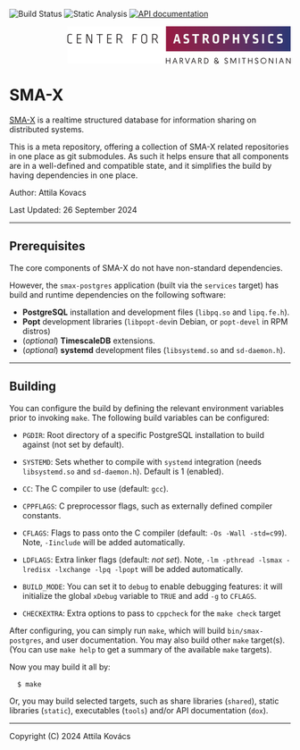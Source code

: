 ![Build Status](https://github.com/Smithsonian/smax/actions/workflows/build.yml/badge.svg)
![Static Analysis](https://github.com/Smithsonian/smax/actions/workflows/check.yml/badge.svg)
<a href="https://smithsonian.github.io/smax-postgres/apidoc/html/files.html">
 ![API documentation](https://github.com/Smithsonian/smax/actions/workflows/dox.yml/badge.svg)
</a>

<picture>
  <source srcset="resources/CfA-logo-dark.png" alt="CfA logo" media="(prefers-color-scheme: dark)"/>
  <source srcset="resources/CfA-logo.png" alt="CfA logo" media="(prefers-color-scheme: light)"/>
  <img src="resources/CfA-logo.png" alt="CfA logo" width="400" height="67" align="right"/>
</picture>
<br clear="all">


# SMA-X

[SMA-X](https://docs.google.com/document/d/1eYbWDClKkV7JnJxv4MxuNBNV47dFXuUWu7C4Ve_YTf0/edit?usp=sharing) is a realtime 
structured database for information sharing on distributed systems.

This is a meta repository, offering a collection of SMA-X related repositories in one place as git submodules. As such
it helps ensure that all components are in a well-defined and compatible state, and it simplifies the build by having
dependencies in one place.

Author: Attila Kovacs

Last Updated: 26 September 2024

----------------------------------------------------------------------------------------------------------------------

<a name="prerequisites"></a>
## Prerequisites

The core components of SMA-X do not have non-standard dependencies. 

However, the `smax-postgres` application (built via the `services` target) has build and runtime dependencies on the 
following software:

 - __PostgreSQL__ installation and development files (`libpq.so` and `lipq.fe.h`).
 - __Popt__ development libraries (`libpopt-dev`in Debian, or `popt-devel` in RPM distros)
 - (_optional_) __TimescaleDB__ extensions.
 - (_optional_) __systemd__ development files (`libsystemd.so` and `sd-daemon.h`).

----------------------------------------------------------------------------------------------------------------------

<a name="building"></a>
## Building

You can configure the build by defining the relevant environment variables prior to invoking `make`. The following 
build variables can be configured:

 - `PGDIR`: Root directory of a specific PostgreSQL installation to build against (not set by default).
   
 - `SYSTEMD`: Sets whether to compile with `systemd` integration (needs `libsystemd.so` and `sd-daemon.h`). Default
   is 1 (enabled).
   
 - `CC`: The C compiler to use (default: `gcc`).

 - `CPPFLAGS`: C preprocessor flags, such as externally defined compiler constants.
 
 - `CFLAGS`: Flags to pass onto the C compiler (default: `-Os -Wall -std=c99`). Note, `-Iinclude` will be added 
   automatically.
   
 - `LDFLAGS`: Extra linker flags (default: _not set_). Note, `-lm -pthread -lsmax -lredisx -lxchange -lpq -lpopt` will 
   be added automatically.

 - `BUILD_MODE`: You can set it to `debug` to enable debugging features: it will initialize the global `xDebug` 
   variable to `TRUE` and add `-g` to `CFLAGS`.

 - `CHECKEXTRA`: Extra options to pass to `cppcheck` for the `make check` target
 
After configuring, you can simply run `make`, which will build `bin/smax-postgres`, and user documentation. You may 
also build other `make` target(s). (You can use `make help` to get a summary of the available `make` targets). 

Now you may build it all by:

```bash
  $ make
```

Or, you may build selected targets, such as share libraries (`shared`), static libraries (`static`), executables
(`tools`) and/or API documentation (`dox`).

-----------------------------------------------------------------------------
Copyright (C) 2024 Attila Kovács


